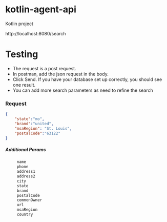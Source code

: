 # kotlin-agent-api
Kotlin project

http://localhost:8080/search

# Testing 
* The request is a post request. 
* In postman, add the json request in the body. 
* Click Send. If you have your database set up correctly, you should see one result.
* You can add more search parameters as need to refine the search

### Request 
```json
{
	"state":"mo",
	"brand":"united",
	"msaRegion": "St. Louis",
	"postalCode":"63122"
}
```

##### Additional Params
```java 
     name
     phone 
     address1 
     address2 
     city
     state
     brand
     postalCode
     commonOwner
     url
     msaRegion
     country
```
    